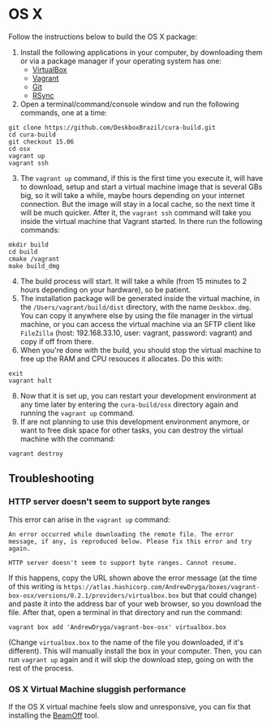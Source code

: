 # OS X
Follow the instructions below to build the OS X package:

1. Install the following applications in your computer, by downloading them or via a package manager if your operating system has one:
    * [VirtualBox](https://www.virtualbox.org/wiki/Downloads)
    * [Vagrant](https://www.vagrantup.com/downloads.html)
    * [Git](https://git-scm.com/downloads)
    * [RSync](https://rsync.samba.org/download.html)
2. Open a terminal/command/console window and run the following commands, one at a time:
```shell
git clone https://github.com/DeskboxBrazil/cura-build.git
cd cura-build
git checkout 15.06
cd osx
vagrant up
vagrant ssh
```
3. The `vagrant up` command, if this is the first time you execute it, will have to download, setup and start a virtual machine image that is several GBs big, so it will take a while, maybe hours depending on your internet connection. But the image will stay in a local cache, so the next time it will be much quicker. After it, the `vagrant ssh` command will take you inside the virtual machine that Vagrant started. In there run the following commands:
```shell
mkdir build
cd build
cmake /vagrant
make build_dmg
```
4. The build process will start. It will take a while (from 15 minutes to 2 hours depending on your hardware), so be patient.
6. The installation package will be generated inside the virtual machine, in the `/Users/vagrant/build/dist` directory, with the name `Deskbox.dmg`. You can copy it anywhere else by using the file manager in the virtual machine, or you can access the virtual machine via an SFTP client like `FileZilla` (host: 192.168.33.10, user: vagrant, password: vagrant) and copy if off from there.
7. When you're done with the build, you should stop the virtual machine to free up the RAM and CPU resouces it allocates. Do this with:
```shell
exit
vagrant halt
```
8. Now that it is set up, you can restart your development environment at any time later by entering the `cura-build/osx` directory again and running the `vagrant up` command.
9. If are not planning to use this development environment anymore, or want to free disk space for other tasks, you can destroy the virtual machine with the command:
```shell
vagrant destroy
```

## Troubleshooting

### HTTP server doesn't seem to support byte ranges
This error can arise in the `vagrant up` command:
```
An error occurred while downloading the remote file. The error
message, if any, is reproduced below. Please fix this error and try
again.

HTTP server doesn't seem to support byte ranges. Cannot resume.
```
If this happens, copy the URL shown above the error message (at the time of this writing is `https://atlas.hashicorp.com/AndrewDryga/boxes/vagrant-box-osx/versions/0.2.1/providers/virtualbox.box` but that could change) and paste it into the address bar of your web browser, so you download the file. After that, open a terminal in that directory and run the command:
```shell
vagrant box add 'AndrewDryga/vagrant-box-osx' virtualbox.box
```
(Change `virtualbox.box` to the name of the file you downloaded, if it's different). This will manually install the box in your computer. Then, you can run `vagrant up` again and it will skip the download step, going on with the rest of the process.

### OS X Virtual Machine sluggish performance
If the OS X virtual machine feels slow and unresponsive, you can fix that installing the [BeamOff](https://github.com/rtrouton/rtrouton_scripts/blob/master/rtrouton_scripts/fix_yosemite_vm_graphic_performance/installer/fix_yosemite_vm_graphic_performance.zip) tool.
